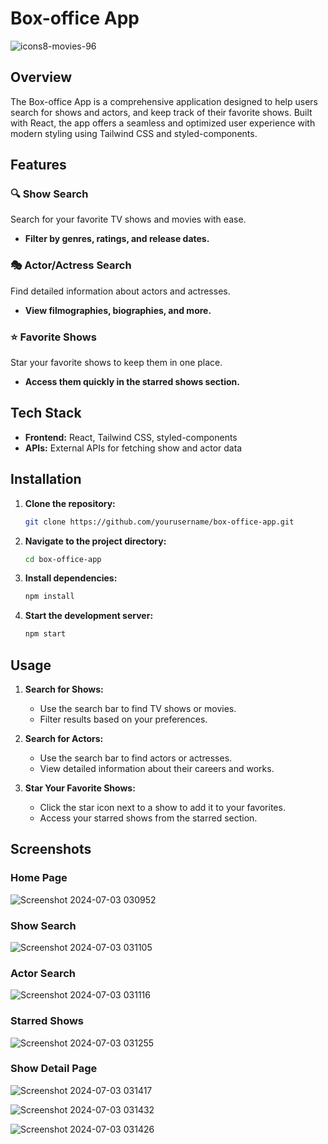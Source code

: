 
# Box-office App

![icons8-movies-96](https://github.com/AAYUSH00121/boxo/assets/145770437/080065d6-7b6e-4861-91ac-296593aff7a1)


## Overview

The Box-office App is a comprehensive application designed to help users search for shows and actors, and keep track of their favorite shows. Built with React, the app offers a seamless and optimized user experience with modern styling using Tailwind CSS and styled-components.

## Features

### 🔍 Show Search
Search for your favorite TV shows and movies with ease.
- **Filter by genres, ratings, and release dates.**

### 🎭 Actor/Actress Search
Find detailed information about actors and actresses.
- **View filmographies, biographies, and more.**

### ⭐ Favorite Shows
Star your favorite shows to keep them in one place.
- **Access them quickly in the starred shows section.**


## Tech Stack

- **Frontend:** React, Tailwind CSS, styled-components
- **APIs:** External APIs for fetching show and actor data

## Installation

1. **Clone the repository:**
   ```bash
   git clone https://github.com/yourusername/box-office-app.git
   ```
2. **Navigate to the project directory:**
   ```bash
   cd box-office-app
   ```
3. **Install dependencies:**
   ```bash
   npm install
   ```
4. **Start the development server:**
   ```bash
   npm start
   ```

## Usage

1. **Search for Shows:**
   - Use the search bar to find TV shows or movies.
   - Filter results based on your preferences.

2. **Search for Actors:**
   - Use the search bar to find actors or actresses.
   - View detailed information about their careers and works.

3. **Star Your Favorite Shows:**
   - Click the star icon next to a show to add it to your favorites.
   - Access your starred shows from the starred section.

## Screenshots

### Home Page

![Screenshot 2024-07-03 030952](https://github.com/AAYUSH00121/boxo/assets/145770437/41fc15e7-f9be-4d24-ba3f-543dd89ada01)


### Show Search

![Screenshot 2024-07-03 031105](https://github.com/AAYUSH00121/boxo/assets/145770437/c4143a10-11b6-405b-a188-f851f94894c0)


### Actor Search

![Screenshot 2024-07-03 031116](https://github.com/AAYUSH00121/boxo/assets/145770437/5761994d-a380-4855-8bde-f7d060b22f11)

### Starred Shows

![Screenshot 2024-07-03 031255](https://github.com/AAYUSH00121/boxo/assets/145770437/7050e086-ae3b-4632-8c61-8a2662f02894)

### Show Detail Page


![Screenshot 2024-07-03 031417](https://github.com/AAYUSH00121/boxo/assets/145770437/16dab478-6136-4f0a-97f7-496e3a5e3127)


![Screenshot 2024-07-03 031432](https://github.com/AAYUSH00121/boxo/assets/145770437/b01a5cf3-9d61-4074-b9b0-b3766cee0cfc)


![Screenshot 2024-07-03 031426](https://github.com/AAYUSH00121/boxo/assets/145770437/71a96905-23e5-44f1-87e9-f8866b1bebba)



